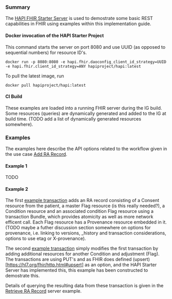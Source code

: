 ### Summary

The [HAPI FHIR Starter Server](https://github.com/hapifhir/hapi-fhir-jpaserver-starter) is used to demostrate some basic REST capabilities in FHIR using examples within this implementation guide.

#### Docker invocation of the HAPI Starter Project

This command starts the server on port 8080 and use UUID (as opposed to sequential numbers) for resource ID's.

```
docker run -p 8080:8080 -e hapi.fhir.daoconfig_client_id_strategy=UUID -e hapi.fhir.client_id_strategy=ANY hapiproject/hapi:latest
```

To pull the latest image, run

```
docker pull hapiproject/hapi:latest
```

#### CI Build

These examples are loaded into a running FHIR server during the IG build.  Some resources (queries) are dynamically generated and added to the IG at build time.  (TODO add a list of dynamically generated resources somewhere).

### Examples

The examples here describe the API options related to the workflow given in the use case [Add RA Record](add-ra-record.html#workflow).  

#### Example 1

TODO

#### Example 2

The first [example transaction](Bundle-add-condition-transaction-example-1.html) adds an RA record consisting of a Consent resource from the patient, a master Flag resource (is this really needed?), a Condition resource and an associated condition Flag resource using a transaction Bundle, which provides atomicity as well as more network efficent call.  Each Flag resource has a Provenance resource embedded in it.  (TODO maybe a futher discussion section somewhere on options for provenance, i.e. linking to versions, _history and transaction considerations, options to use etag or X-provenance).  

The second [example transaction](Bundle-add-condition-transaction-example-1.html) simply modifies the first transaction by adding additional resources for another Condition and adjustment (Flag).  The transactions are using PUT's and as FHIR does defined (upsert)[https://hl7.org/fhir/http.html#upsert] as an option, and the HAPI Starter Server has implemented this, this example has been constructed to demostrate this.  

Details of querying the resulting data from these transaction is given in the [Retrieve RA Record](server-example-add-ra-record.html) server example.  